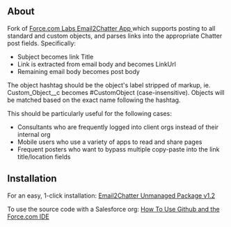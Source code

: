 About
-----

Fork of [Force.com Labs Email2Chatter App ](http://appexchange.salesforce.com/listingDetail?listingId=a0N30000003GKAOEA4) which supports posting to all standard and custom objects, and parses links into the appropriate Chatter post fields. Specifically:

- Subject becomes link Title
- Link is extracted from email body and becomes LinkUrl
- Remaining email body becomes post body 

The object hashtag should be the object's label stripped of markup, ie. Custom_Object__c becomes #CustomObject (case-insensitive). Objects will be matched based on the exact name following the hashtag.

This should be particularly useful for the following cases:

- Consultants who are frequently logged into client orgs instead of their internal org
- Mobile users who use a variety of apps to read and share pages
- Frequent posters who want to bypass multiple copy-paste into the link title/location fields  

Installation
------------
 
For an easy, 1-click installation: [Email2Chatter Unmanaged Package v1.2](https://login.salesforce.com/packaging/installPackage.apexp?p0=04tE0000000HDpr)

To use the source code with a Salesforce org: [How To Use Github and the Force.com IDE](http://blog.sforce.com/sforce/2011/04/how-to-use-git-github-force-com-ide-open-source-labs-apps.html) 
